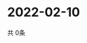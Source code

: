 # 2022-02-10
  共 0条

  <!-- BEGIN -->
  <!-- 最后更新时间Thu Feb 10 2022 01:49:39 GMT+0000 (Coordinated Universal Time) -->
  
  <!-- END -->
  
  